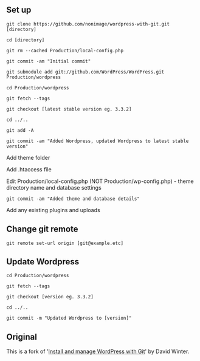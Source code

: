 ## Set up

	git clone https://github.com/nonimage/wordpress-with-git.git [directory]

	cd [directory]

	git rm --cached Production/local-config.php

	git commit -am "Initial commit"

	git submodule add git://github.com/WordPress/WordPress.git Production/wordpress
	
	cd Production/wordpress

	git fetch --tags

	git checkout [latest stable version eg. 3.3.2]

	cd ../..
	
	git add -A

	git commit -am "Added Wordpress, updated Wordpress to latest stable version"

Add theme folder

Add .htaccess file

Edit Production/local-config.php (NOT Production/wp-config.php) - theme directory name and database settings

	git commit -am "Added theme and database details"
	
Add any existing plugins and uploads
	
	
	
## Change git remote

	git remote set-url origin [git@example.etc]



## Update Wordpress

	cd Production/wordpress

	git fetch --tags

	git checkout [version eg. 3.3.2]

	cd ../..

	git commit -m "Updated Wordpress to [version]"



## Original

This is a fork of '[Install and manage WordPress with Git](http://davidwinter.me/articles/2012/04/09/install-and-manage-wordpress-with-git/)' by David Winter.